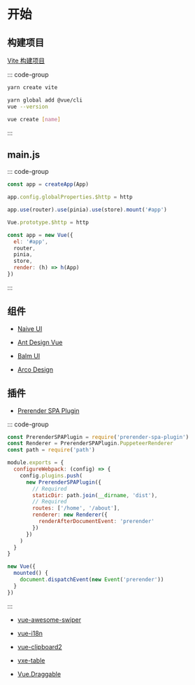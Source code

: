 # 开始

## 构建项目

[Vite 构建项目](../utils/vite#vue)

::: code-group

```bash [vite]
yarn create vite
```

```bash [vuecli]
yarn global add @vue/cli
vue --version

vue create [name]
```

:::

## main.js

::: code-group

```js [vue3]
const app = createApp(App)

app.config.globalProperties.$http = http

app.use(router).use(pinia).use(store).mount('#app')
```

```js [vue2]
Vue.prototype.$http = http

const app = new Vue({
  el: '#app',
  router,
  pinia,
  store,
  render: (h) => h(App)
})
```

:::

## 组件

- [Naive UI](https://www.naiveui.com/)

- [Ant Design Vue](https://2x.antdv.com/docs/vue/introduce-cn)

- [Balm UI](https://next-material.balmjs.com/)

- [Arco Design](https://arco.design/vue)

## 插件

- [Prerender SPA Plugin](https://github.com/chrisvfritz/prerender-spa-plugin)

::: code-group

```js [vue.config.js]
const PrerenderSPAPlugin = require('prerender-spa-plugin')
const Renderer = PrerenderSPAPlugin.PuppeteerRenderer
const path = require('path')

module.exports = {
  configureWebpack: (config) => {
    config.plugins.push(
      new PrerenderSPAPlugin({
        // Required
        staticDir: path.join(__dirname, 'dist'),
        // Required
        routes: ['/home', '/about'],
        renderer: new Renderer({
          renderAfterDocumentEvent: 'prerender'
        })
      })
    )
  }
}
```

```js [main.js]
new Vue({
  mounted() {
    document.dispatchEvent(new Event('prerender'))
  }
})
```

:::

- [vue-awesome-swiper](https://github.com/surmon-china/vue-awesome-swiper)

- [vue-i18n](https://github.com/kazupon/vue-i18n)

- [vue-clipboard2](https://github.com/Inndy/vue-clipboard2)

- [vxe-table](https://github.com/x-extends/vxe-table)

- [Vue.Draggable](https://github.com/SortableJS/Vue.Draggable)
